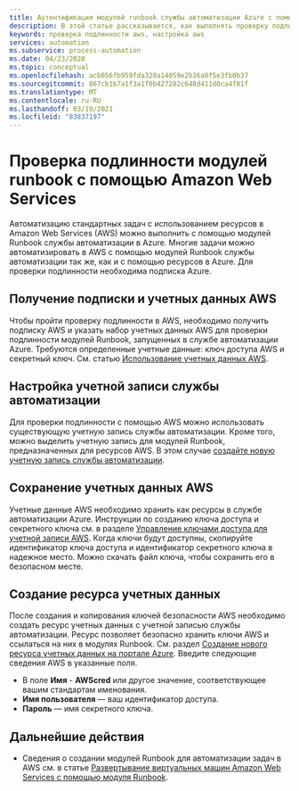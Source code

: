 ```yaml
---
title: Аутентификация модулей runbook службы автоматизации Azure с помощью Amazon Web Services
description: В этой статье рассказывается, как выполнять проверку подлинности модулей Runbook с помощью Amazon Web Services.
keywords: проверка подлинности aws, настройка aws
services: automation
ms.subservice: process-automation
ms.date: 04/23/2020
ms.topic: conceptual
ms.openlocfilehash: acb056fb959fda320a14059e2b36a0f5e3fb0b37
ms.sourcegitcommit: 867cb1b7a1f3a1f0b427282c648d411d0ca4f81f
ms.translationtype: MT
ms.contentlocale: ru-RU
ms.lasthandoff: 03/19/2021
ms.locfileid: "83837197"
---
```

# <a name="authenticate-runbooks-with-amazon-web-services"></a>Проверка подлинности модулей runbook с помощью Amazon Web Services

Автоматизацию стандартных задач с использованием ресурсов в Amazon Web Services (AWS) можно выполнить с помощью модулей Runbook службы автоматизации в Azure. Многие задачи можно автоматизировать в AWS с помощью модулей Runbook службы автоматизации так же, как и с помощью ресурсов в Azure. Для проверки подлинности необходима подписка Azure.

## <a name="obtain-aws-subscription-and-credentials"></a>Получение подписки и учетных данных AWS

Чтобы пройти проверку подлинности в AWS, необходимо получить подписку AWS и указать набор учетных данных AWS для проверки подлинности модулей Runbook, запущенных в службе автоматизации Azure. Требуются определенные учетные данные: ключ доступа AWS и секретный ключ. См. статью [Использование учетных данных AWS](https://docs.aws.amazon.com/powershell/latest/userguide/specifying-your-aws-credentials.html).

## <a name="configure-automation-account"></a>Настройка учетной записи службы автоматизации

Для проверки подлинности с помощью AWS можно использовать существующую учетную запись службы автоматизации. Кроме того, можно выделить учетную запись для модулей Runbook, предназначенных для ресурсов AWS. В этом случае [создайте новую учетную запись службы автоматизации](automation-create-standalone-account.md).  

## <a name="store-aws-credentials"></a>Сохранение учетных данных AWS

Учетные данные AWS необходимо хранить как ресурсы в службе автоматизации Azure. Инструкции по созданию ключа доступа и секретного ключа см. в разделе [Управление ключами доступа для учетной записи AWS](https://docs.aws.amazon.com/general/latest/gr/managing-aws-access-keys.html). Когда ключи будут доступны, скопируйте идентификатор ключа доступа и идентификатор секретного ключа в надежное место. Можно скачать файл ключа, чтобы сохранить его в безопасном месте.

## <a name="create-credential-asset"></a>Создание ресурса учетных данных

После создания и копирования ключей безопасности AWS необходимо создать ресурс учетных данных с учетной записью службы автоматизации. Ресурс позволяет безопасно хранить ключи AWS и ссылаться на них в модулях Runbook. См. раздел [Создание нового ресурса учетных данных на портале Azure](shared-resources/credentials.md#create-a-new-credential-asset-with-the-azure-portal). Введите следующие сведения AWS в указанные поля.
    
* В поле **Имя** - **AWScred** или другое значение, соответствующее вашим стандартам именования.
* **Имя пользователя** — ваш идентификатор доступа.
* **Пароль** — имя секретного ключа. 

## <a name="next-steps"></a>Дальнейшие действия

* Сведения о создании модулей Runbook для автоматизации задач в AWS см. в статье [Развертывание виртуальных машин Amazon Web Services с помощью модуля Runbook](automation-scenario-aws-deployment.md).